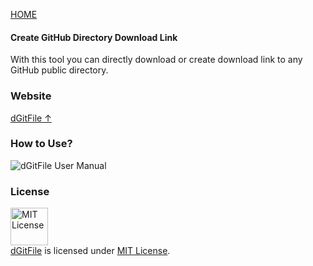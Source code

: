 [HOME](https://github.com/msssantosd/dGitFile)
#### Create GitHub Directory Download Link

With this tool you can directly download or create download link to any GitHub public directory.

### Website

[dGitFile ↑](https://msssantosd.github.io/dGitFile)

### How to Use?

![dGitFile User Manual](https://github.com/msssantosd/dGitFile/blob/bc210f532dc818d7cb1c1333320543a5863bb6f3/MITLicense.png)

### License
<a rel="license" href="https://opensource.org/licenses/MIT"><img alt="MIT License" src="https://cloud.githubusercontent.com/assets/5456665/18950087/fbe0681a-865f-11e6-9552-e59d038d5913.png" width="60em" height=auto/></a><br/><a href="https://github.com/msssantosd/dGitFile">dGitFile</a> is licensed under <a rel="license" href="https://opensource.org/licenses/MIT">MIT License</a>.
